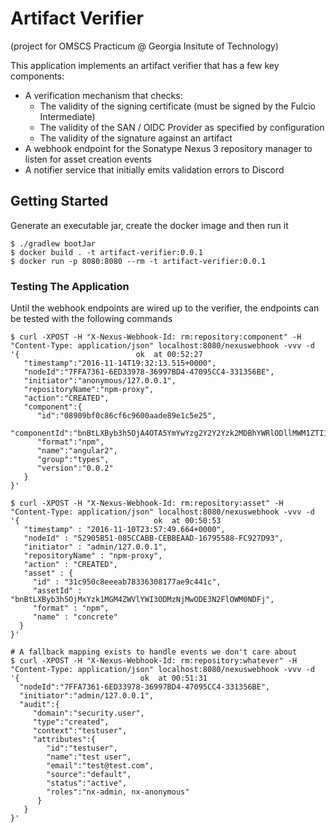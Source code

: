 # Artifact Verifier
(project for OMSCS Practicum @ Georgia Insitute of Technology)

This application implements an artifact verifier that has a few key components:
- A verification mechanism that checks:
  - The validity of the signing certificate (must be signed by the Fulcio Intermediate)
  - The validity of the SAN / OIDC Provider as specified by configuration
  - The validity of the signature against an artifact
- A webhook endpoint for the Sonatype Nexus 3 repository manager to listen for asset creation events
- A notifier service that initially emits validation errors to Discord

## Getting Started

Generate an executable jar, create the docker image and then run it
```shell
$ ./gradlew bootJar
$ docker build . -t artifact-verifier:0.0.1
$ docker run -p 8080:8080 --rm -t artifact-verifier:0.0.1
```

### Testing The Application

Until the webhook endpoints are wired up to the verifier, the endpoints can be tested with the following commands

```shell
$ curl -XPOST -H "X-Nexus-Webhook-Id: rm:repository:component" -H "Content-Type: application/json" localhost:8080/nexuswebhook -vvv -d '{                          ok  at 00:52:27 
   "timestamp":"2016-11-14T19:32:13.515+0000",  
   "nodeId":"7FFA7361-6ED33978-36997BD4-47095CC4-331356BE",  
   "initiator":"anonymous/127.0.0.1",
   "repositoryName":"npm-proxy",  
   "action":"CREATED",  
   "component":{
      "id":"08909bf0c86cf6c9600aade89e1c5e25", 
      "componentId":"bnBtLXByb3h5OjA4OTA5YmYwYzg2Y2Y2Yzk2MDBhYWRlODllMWM1ZTI1",
      "format":"npm", 
      "name":"angular2",
      "group":"types",
      "version":"0.0.2"
   }
}'

$ curl -XPOST -H "X-Nexus-Webhook-Id: rm:repository:asset" -H "Content-Type: application/json" localhost:8080/nexuswebhook -vvv -d '{                              ok  at 00:50:53 
   "timestamp" : "2016-11-10T23:57:49.664+0000",
   "nodeId" : "52905B51-085CCABB-CEBBEAAD-16795588-FC927D93",
   "initiator" : "admin/127.0.0.1",
   "repositoryName" : "npm-proxy",
   "action" : "CREATED",
   "asset" : {
     "id" : "31c950c8eeeab78336308177ae9c441c",
     "assetId" : "bnBtLXByb3h5OjMxYzk1MGM4ZWVlYWI3ODMzNjMwODE3N2FlOWM0NDFj",
     "format" : "npm",
     "name" : "concrete"
  }
}'

# A fallback mapping exists to handle events we don't care about
$ curl -XPOST -H "X-Nexus-Webhook-Id: rm:repository:whatever" -H "Content-Type: application/json" localhost:8080/nexuswebhook -vvv -d '{                           ok  at 00:51:31 
  "nodeId":"7FFA7361-6ED33978-36997BD4-47095CC4-331356BE",
  "initiator":"admin/127.0.0.1",
  "audit":{
     "domain":"security.user",
     "type":"created",
     "context":"testuser",
     "attributes":{
        "id":"testuser",
        "name":"test user",
        "email":"test@test.com",
        "source":"default",
        "status":"active",
        "roles":"nx-admin, nx-anonymous"
      }
   }
}'

```